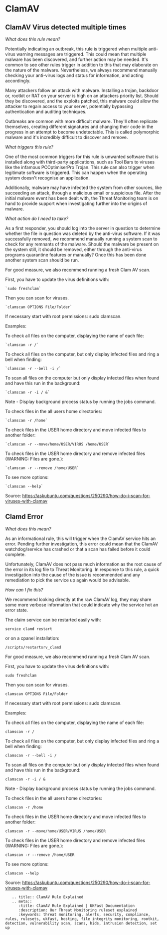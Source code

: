 # ClamAV
## ClamAV Virus detected multiple times

*What does this rule mean?*


Potentially indicating an outbreak, this rule is triggered when multiple anti-virus warning messages are triggered. This could mean that multiple malware has been discovered, and further action may be needed. It's common to see other rules trigger in addition to this that may elaborate on the nature of the malware. Nevertheless, we always recommend manually checking your anti-virus logs and status for information, and acting accordingly.

Many attackers follow an attack with malware. Installing a trojan, backdoor or, rootkit or RAT on your server is high on an attackers priority list. Should they be discovered, and the exploits patched, this malware could allow the attacker to regain access to your server, potentially bypassing authentication and auditing techniques.

Outbreaks are common with more difficult malware. They'll often replicate themselves, creating different signatures and changing their code in the progress in an attempt to become undetectable. This is called polymorphic malware and it's incredibly difficult to discover and remove.

*What triggers this rule?*


One of the most common triggers for this rule is unwanted software that is installed along with third-party applications, such as Tool Bars to viruses like the infamous PCOptimiserPro Trojan. This rule can also trigger when legitimate software is triggered. This can happen when the operating system doesn't recognise an application.

Additionally, malware may have infected the system from other sources, like succeeding an attack, through a malicious email or suspicious file. After the initial malware event has been dealt with, the Threat Monitoring team is on hand to provide support when investigating further into the origins of malware.

*What action do I need to take?*


As a first responder, you should log into the server in question to determine whether the file in question was deleted by the anti-virus software. If it was successfully removed, we recommend manually running a system scan to check for any remnants of the malware. Should the malware be present on the system still, it should be removed, either through the anti-virus programs quarantine features or manually? Once this has been done another system scan should be run.

For good measure, we also recommend running a fresh Clam AV scan.

First, you have to update the virus definitions with:

    `sudo freshclam`

Then you can scan for viruses.

    `clamscan OPTIONS File/Folder`

If necessary start with root permissions: sudo clamscan.

Examples:

To check all files on the computer, displaying the name of each file:

    `clamscan -r /`

To check all files on the computer, but only display infected files and ring a bell when finding:

    `clamscan -r --bell -i /`

To scan all files on the computer but only display infected files when found and have this run in the background:

    `clamscan -r -i / &`

Note - Display background process status by running the jobs command.

To check files in the all users home directories:

    `clamscan -r /home`

To check files in the USER home directory and move infected files to another folder:

    `clamscan -r --move/home/USER/VIRUS /home/USER`

To check files in the USER home directory and remove infected files (WARNING: Files are gone.):

    `clamscan -r --remove /home/USER`

To see more options:

    `clamscan --help`

Source: https://askubuntu.com/questions/250290/how-do-i-scan-for-viruses-with-clamav


## Clamd Error

*What does this mean?*


As an informational rule, this will trigger when the ClamAV service hits an error. Pending further investigation, this error could mean that the ClamAV watchdog/service has crashed or that a scan has failed before it could complete.

Unfortunately, ClamAV does not pass much information as the root cause of the error in its log file to Threat Monitoring. In response to this rule, a quick investigation into the cause of the issue is recommended and any remediation to pick the service up again would be advisable.

*How can I fix this?*


We recommend looking directly at the raw ClamAV log, they may share some more verbose information that could indicate why the service hot an error state.

The claim service can be restarted easily with:


`service clamd restart`


or on a cpanel installation:


`/scripts/restartsrv_clamd`


For good measure, we also recommend running a fresh Clam AV scan.

First, you have to update the virus definitions with:

`sudo freshclam`

Then you can scan for viruses.

`clamscan OPTIONS File/Folder `


If necessary start with root permissions: sudo clamscan.

Examples:

To check all files on the computer, displaying the name of each file:

`clamscan -r /`

To check all files on the computer, but only display infected files and ring a bell when finding:

`clamscan -r --bell -i /`

To scan all files on the computer but only display infected files when found and have this run in the background:

`clamscan -r -i / &`

Note - Display background process status by running the jobs command.

To check files in the all users home directories:

`clamscan -r /home`

To check files in the USER home directory and move infected files to another folder:

`clamscan -r --move/home/USER/VIRUS /home/USER`

To check files in the USER home directory and remove infected files (WARNING: Files are gone.):

`clamscan -r --remove /home/USER`

To see more options:

`clamscan --help`

Source: <https://askubuntu.com/questions/250290/how-do-i-scan-for-viruses-with-clamav>

```eval_rst
   .. title:: ClamAV Rule Explained
   .. meta::
      :title: ClamAV Rule Explained | UKFast Documentation
      :description: Our Threat Monitoring ruleset explained
      :keywords: threat monitoring, alerts, security, compliance, rules, rulesets, ukfast, hosting, file integrity monitoring, rootkit, detection, vulnerability scan, scans, hids, intrusion detection, set up
```

